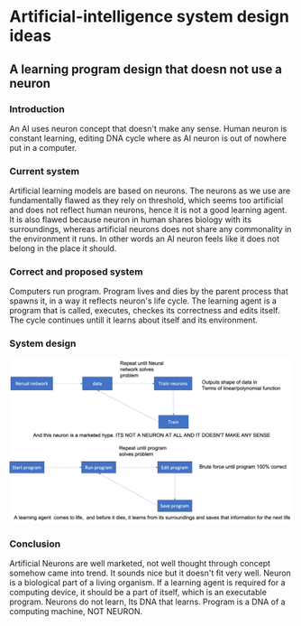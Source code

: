 # Artificial-intelligence system design ideas

## A learning program design that doesn not use a neuron

### Introduction

An AI uses neuron concept that doesn't make any sense. Human neuron is constant learning, editing DNA cycle where as AI neuron is out of nowhere put in a computer.


### Current system

Artificial learning models are based on neurons. The neurons as we use are fundamentally flawed as they rely on threshold, which seems too artificial and does not reflect human neurons, hence it is not a good learning agent. It is also flawed because neuron in human shares biology with its surroundings, whereas artificial neurons does not share any commonality in the environment it runs. In other words an AI neuron feels like it does not belong in the place it should. 

### Correct and proposed system

Computers run program. Program lives and dies by the parent process that spawns it, in a way it reflects neuron's life cycle. The learning agent is a program that is called, executes, checkes its correctness and edits itself. The cycle continues untill it learns about itself and its environment.

### System design

![](https://github.com/imvetri/artificial-intelligence/blob/master/No.Neuron.Learning.Machine.png)


### Conclusion

Artificial Neurons are well marketed, not well thought through concept somehow came into trend. It sounds nice but it doesn't fit very well. Neuron is a biological part of a living organism. If a learning agent is required for a computing device, it should be a part of itself, which is an executable program. Neurons do not learn, Its DNA that learns. Program is a DNA of a computing machine, NOT NEURON.


